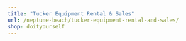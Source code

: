```yaml
---
title: "Tucker Equipment Rental & Sales"
url: /neptune-beach/tucker-equipment-rental-and-sales/
shop: doityourself
---
```

